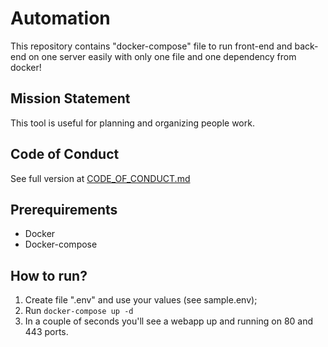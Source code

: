 # Automation
This repository contains "docker-compose" file to run
 front-end and back-end on one server easily with only 
 one file and one dependency from docker!

## Mission Statement
This tool is useful for planning and organizing people work.

## Code of Conduct
See full version at [CODE_OF_CONDUCT.md](https://github.com/loyola-open-source-course/planner-backend/blob/master/CODE_OF_CONDUCT.md)

## Prerequirements
* Docker
* Docker-compose

## How to run?
1. Create file ".env" and use your values (see sample.env);
2. Run `docker-compose up -d`
3. In a couple of seconds you'll see a webapp up and running on 80 and 443 ports.